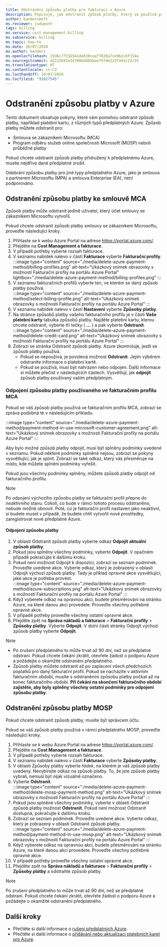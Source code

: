 ```yaml
---
title: Odstranění způsobu platby pro fakturaci v Azure
description: Popisuje, jak odstranit způsob platby, který se používá pro předplatné Azure.
author: bandersmsft
ms.reviewer: judupont
tags: billing
ms.service: cost-management-billing
ms.subservice: billing
ms.topic: how-to
ms.date: 10/07/2020
ms.author: banders
ms.openlocfilehash: 15d6c7731b541de638ceaf7828a7ce962cbf154a
ms.sourcegitcommit: d2222681e14700bdd65baef97de223fa91c22c55
ms.translationtype: HT
ms.contentlocale: cs-CZ
ms.lasthandoff: 10/07/2020
ms.locfileid: "91827545"
---
```

# <a name="delete-an-azure-billing-payment-method"></a>Odstranění způsobu platby v Azure

Tento dokument obsahuje pokyny, které vám pomohou odstranit způsob platby, například platební kartu, z různých typů předplatných Azure. Způsob platby můžete odstranit pro:

- Smlouva se zákazníkem Microsoftu (MCA)
- Program odběru služeb online společnosti Microsoft (MOSP) neboli průběžné platby

Pokud chcete odstranit způsob platby přidružený k předplatnému Azure, musíte nejdříve dané předplatné zrušit.

Odebrání způsobu platby pro jiné typy předplatného Azure, jako je smlouva s partnerem Microsoftu (MPA) a smlouva Enterprise (EA), není podporováno.

## <a name="delete-an-mca-payment-method"></a>Odstranění způsobu platby ke smlouvě MCA

Způsob platby může odstranit jedině uživatel, který účet smlouvy se zákazníkem Microsoftu vytvořil.

Pokud chcete odstranit způsob platby smlouvy se zákazníkem Microsoftu, proveďte následující kroky.

1. Přihlaste se k webu Azure Portal na adrese https://portal.azure.com/.
1. Přejděte na **Cost Management a fakturace**.
1. V případě potřeby vyberte rozsah fakturace.
1. V seznamu nabídek nalevo v části **Fakturace** vyberte **Fakturační profily**.  
    :::image type="content" source="./media/delete-azure-payment-method/billing-profiles.png" alt-text="Ukázkový snímek obrazovky s možností Fakturační profily na portálu Azure Portal" lightbox="./media/delete-azure-payment-method/billing-profiles.png" :::
1. V seznamu fakturačních profilů vyberte ten, ve kterém se daný způsob platby používá.  
    :::image type="content" source="./media/delete-azure-payment-method/select-billing-profile.png" alt-text="Ukázkový snímek obrazovky s možností Fakturační profily na portálu Azure Portal" :::
1. V seznamu nabídek nalevo v části **Nastavení** vyberte **Způsoby platby**.
1. Na stránce způsobů platby vašeho fakturačního profilu je v části **Vaše platební karty** tabulka způsobů platby. Najděte platební kartu, kterou chcete odstranit, vyberte tři tečky ( **...** ) a pak vyberte **Odstranit**.  
    :::image type="content" source="./media/delete-azure-payment-method/delete-credit-card.png" alt-text="Ukázkový snímek obrazovky s možností Fakturační profily na portálu Azure Portal" :::
1. Zobrazí se stránka Odstranit způsob platby. Azure zkontroluje, jestli se způsob platby používá.
    - Pokud se nepoužívá, je povolená možnost **Odstranit**. Jejím výběrem odstraníte informace o platební kartě.
    - Pokud se používá, musí být nahrazen nebo odpojen. Další informace si můžete přečíst v následujících částech. Vysvětlují, jak **odpojit** způsob platby používaný vaším předplatným.

### <a name="detach-payment-method-used-by-an-mca-billing-profile"></a>Odpojení způsobu platby používaného ve fakturačním profilu MCA

Pokud se váš způsob platby používá ve fakturačním profilu MCA, zobrazí se zpráva podobná té v následujícím příkladu.

:::image type="content" source="./media/delete-azure-payment-method/payment-method-in-use-microsoft-customer-agreement.png" alt-text="Ukázkový snímek obrazovky s možností Fakturační profily na portálu Azure Portal" :::

Aby bylo možné způsob platby odpojit, musí být splněny podmínky uvedené v seznamu. Pokud některé podmínky splněné nejsou, zobrazí se pokyny vysvětlující, jak je splnit. Zobrazí se také odkaz, který vás přesměruje na místo, kde můžete splnění podmínky vyřešit.

Pokud jsou všechny podmínky splněny, můžete způsob platby odpojit od fakturačního profilu.

> [!NOTE]
> Po odpojení výchozího způsobu platby se fakturační profil přepne do _neaktivního_ stavu. Cokoli, co bude v rámci tohoto procesu odstraněno, nebude možné obnovit. Poté, co je fakturační profil nastaven jako neaktivní, si budete muset v případě, že budete chtít vytvořit nové prostředky, zaregistrovat nové předplatné Azure.

#### <a name="to-detach-a-payment-method"></a>Odpojení způsobu platby

1. V oblasti Odstranit způsob platby vyberte odkaz **Odpojit aktuální způsob platby**.
1. Pokud jsou splněny všechny podmínky, vyberte **Odpojit**. V opačném případě pokračujte k dalšímu kroku.
1. Pokud není možnost Odpojit k dispozici, zobrazí se seznam podmínek. Proveďte uvedené akce. Vyberte odkaz, který je zobrazený v oblasti Odpojit výchozí způsob platby. Tady je příklad opravné akce vysvětlující, jaké akce je potřeba provést.  
    :::image type="content" source="./media/delete-azure-payment-method/azure-subscriptions.png" alt-text="Ukázkový snímek obrazovky s možností Fakturační profily na portálu Azure Portal" :::
1. Když vyberete odkaz na opravnou akci, budete přesměrováni na stránku Azure, na které danou akci provedete. Proveďte všechny potřebné opravné akce.
1. V případě potřeby proveďte všechny ostatní opravné akce.
1. Přejděte zpět na **Správa nákladů a fakturace** > **Fakturační profily** > **Způsoby platby**. Vyberte **Odpojit**. V dolní části stránky Odpojit výchozí způsob platby vyberte **Odpojit**.

> [!NOTE]
> - Po zrušení předplatného to může trvat až 90 dní, než se předplatné odstraní. Pokud chcete čekání zkrátit, otevřete žádost o podporu Azure a požádejte o okamžité odstranění předplatného.
> - Způsob platby můžete odstranit až po zaplacení všech předchozích poplatků pro daný fakturační profil. Pokud se nacházíte v aktivním fakturačním období, musíte s odstraněním způsobu platby počkat až na konec fakturačního období. **Při čekání na skončení fakturačního období zajistěte, aby byly splněny všechny ostatní podmínky pro odpojení způsobu platby**.

## <a name="delete-a-mosp-payment-method"></a>Odstranění způsobu platby MOSP

Pokud chcete odstranit způsob platby, musíte být správcem účtu.

Pokud se váš způsob platby používá v rámci předplatného MOSP, proveďte následující kroky.

1. Přihlaste se k webu Azure Portal na adrese https://portal.azure.com/.
1. Přejděte na **Cost Management a fakturace**.
1. V případě potřeby vyberte rozsah fakturace.
1. V seznamu nabídek nalevo v části **Fakturace** vyberte **Způsoby platby**.
1. V oblasti Způsoby platby vyberte _řádek_, na kterém je váš způsob platby uvedený. Nevybírejte odkaz na způsob platby. To, že jste způsob platby vybrali, nemusí být nijak vizuálně označeno.
1. Vyberte **Odstranit**.  
    :::image type="content" source="./media/delete-azure-payment-method/delete-mosp-payment-method.png" alt-text="Ukázkový snímek obrazovky s možností Fakturační profily na portálu Azure Portal" :::
1. Pokud jsou splněné všechny podmínky, vyberte v oblasti Odstranit způsob platby možnost **Odstranit**. Pokud není možnost Odstranit dostupná, pokračujte k dalšímu kroku.
1. Zobrazí se seznam podmínek. Proveďte uvedené akce. Vyberte odkaz, který je zobrazený v oblasti Odstranit způsob platby.  
    :::image type="content" source="./media/delete-azure-payment-method/payment-method-in-use-mosp.png" alt-text="Ukázkový snímek obrazovky s možností Fakturační profily na portálu Azure Portal" :::
1. Když vyberete odkaz na opravnou akci, budete přesměrováni na stránku Azure, na které danou akci provedete. Proveďte všechny potřebné opravné akce.
1. V případě potřeby proveďte všechny ostatní opravné akce.
1. Přejděte zpět na **Správa nákladů a fakturace** > **Fakturační profily** > **Způsoby platby** a odstraňte způsob platby.

> [!NOTE]
> Po zrušení předplatného to může trvat až 90 dní, než se předplatné odstraní. Pokud chcete čekání zkrátit, otevřete žádost o podporu Azure a požádejte o okamžité odstranění předplatného.

## <a name="next-steps"></a>Další kroky

- Přečtěte si další informace o [rušení předplatných Azure](cancel-azure-subscription.md).
- Přečtěte si další informace o [přidávání nebo aktualizaci platebních karet pro Azure](change-credit-card.md).